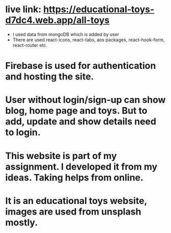# live link: https://educational-toys-d7dc4.web.app/all-toys
* I used data from mongoDB which is added by user
* There are used react-icons, react-tabs, aos packages, react-hook-form, react-router etc.
# Firebase is used for authentication and hosting the site.
# User without login/sign-up can show blog, home page and toys. But to add, update and show details need to login.
# This website is part of my assignment. I developed it from my ideas. Taking helps from online.
# It is an educational toys website, images are used from unsplash mostly.